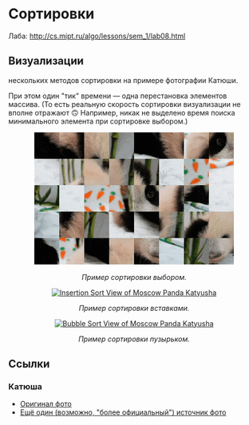 # Сортировки

Лаба: http://cs.mipt.ru/algo/lessons/sem_1/lab08.html


## Визуализации

нескольких методов сортировки на примере фотографии Катюши.

При этом один "тик" времени — одна перестановка элементов массива. (То есть реальную скорость сортировки визуализации не вполне отражают 🙃 Например, никак не выделено время поиска минимального элемента при сортировке выбором.)

<p align="center">
   <a href="https://media.giphy.com/media/v1.Y2lkPTc5MGI3NjExOTgydmdoeWJzaXhudHFobHBwdnMyc2xkcjZ6ajYxcXl5cXlubW1mdyZlcD12MV9pbnRlcm5hbF9naWZfYnlfaWQmY3Q9Zw/aZRf40gc0PK61rKmM5/giphy.gif">
     <img src="./images/gif/panda_selection_50_lossy_35_width_400.gif" alt="Selection Sort View of Moscow Panda Katyusha" title="Katyusha & Selection Sort" />
   </a>
</p>
<p align="center">
  <em>Пример сортировки выбором.</em>
</p>

<p align="center">
   <a href="https://media.giphy.com/media/v1.Y2lkPTc5MGI3NjExOGcxb2UxeG5ibHBjY3c2eWk5cjQydDlhdTc1cHRjaTRqejhzaHQ1aiZlcD12MV9pbnRlcm5hbF9naWZfYnlfaWQmY3Q9Zw/OoRRyQdv5vU5KF0NIZ/giphy.gif">
     <img src="./images/gif/panda_insertion_50_lossy_35_width_400.gif" alt="Insertion Sort View of Moscow Panda Katyusha" title="Katyusha & Insertion Sort" />
   </a>
</p>
<p align="center">
  <em>Пример сортировки вставками.</em>
</p>

<p align="center">
   <a href="https://media.giphy.com/media/v1.Y2lkPTc5MGI3NjExNDBmZng3aXZ3ZXltOTFrdW9qdjE0Z3Z5NmdqZ2NuODltcXExbnJ2eSZlcD12MV9pbnRlcm5hbF9naWZfYnlfaWQmY3Q9Zw/6zA2PwQmMb3Ht8UnwG/giphy.gif">
     <img src="./images/gif/panda_bubble_50_lossy_35_width_400.gif" alt="Bubble Sort View of Moscow Panda Katyusha" title="Katyusha & Bubble Sort" />
   </a>
</p>
<p align="center">
  <em>Пример сортировки пузырьком.</em>
</p>


## Ссылки

### Катюша

* [Оригинал фото](https://caoinform.moscow/wp-content/uploads/sites/38/2024/01/030124-web-00005.jpg)
* [Ещё один (возможно, "более официальный") источник фото](https://www.mskagency.ru/materials/3349843)
